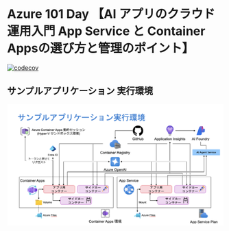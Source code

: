 # Azure 101 Day 【AI アプリのクラウド運用入門 App Service と Container Appsの選び方と管理のポイント】 

[![codecov](https://codecov.io/gh/kohei3110/azure-101-day/graph/badge.svg?token=2FGH4ZHOPF)](https://codecov.io/gh/kohei3110/azure-101-day)

## サンプルアプリケーション 実行環境

![Architecture Diagram](./images/architecture.png)
